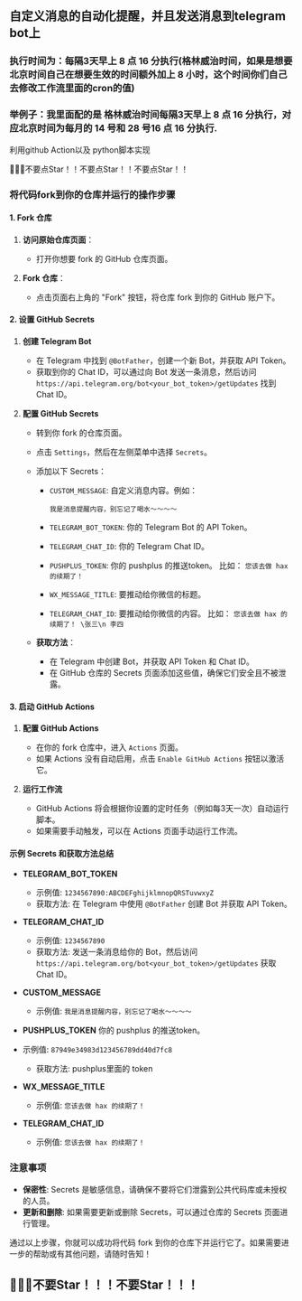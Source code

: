##  自定义消息的自动化提醒，并且发送消息到telegram bot上

### 执行时间为：每隔3天早上 8 点 16 分执行(格林威治时间，如果是想要北京时间自己在想要生效的时间额外加上 8 小时，这个时间你们自己去修改工作流里面的cron的值)
### 举例子：我里面配的是 格林威治时间每隔3天早上 8 点 16 分执行，对应北京时间为每月的 14 号和 28 号16 点 16 分执行.


利用github Action以及 python脚本实现

🙏🙏🙏不要点Star！！不要点Star！！不要点Star！！ 


### 将代码fork到你的仓库并运行的操作步骤

#### 1. Fork 仓库

1. **访问原始仓库页面**：
    - 打开你想要 fork 的 GitHub 仓库页面。

2. **Fork 仓库**：
    - 点击页面右上角的 "Fork" 按钮，将仓库 fork 到你的 GitHub 账户下。

#### 2. 设置 GitHub Secrets
1. **创建 Telegram Bot**
    - 在 Telegram 中找到 `@BotFather`，创建一个新 Bot，并获取 API Token。
    - 获取到你的 Chat ID，可以通过向 Bot 发送一条消息，然后访问 `https://api.telegram.org/bot<your_bot_token>/getUpdates` 找到 Chat ID。

2. **配置 GitHub Secrets**
    - 转到你 fork 的仓库页面。
    - 点击 `Settings`，然后在左侧菜单中选择 `Secrets`。
    - 添加以下 Secrets：
        - `CUSTOM_MESSAGE`: 自定义消息内容。例如：
         
          ```我是消息提醒内容，别忘记了喝水～～～～```  

        - `TELEGRAM_BOT_TOKEN`: 你的 Telegram Bot 的 API Token。
        - `TELEGRAM_CHAT_ID`: 你的 Telegram Chat ID。

        - `PUSHPLUS_TOKEN`: 你的 pushplus 的推送token。
          比如：
           ```您该去做 hax 的续期了！```  
           
        - `WX_MESSAGE_TITLE`: 要推动给你微信的标题。
        - `TELEGRAM_CHAT_ID`: 要推动给你微信的内容。
           比如：
           ```您该去做 hax 的续期了！ \张三\n 李四``` 

    - **获取方法**：
        - 在 Telegram 中创建 Bot，并获取 API Token 和 Chat ID。
        - 在 GitHub 仓库的 Secrets 页面添加这些值，确保它们安全且不被泄露。

#### 3. 启动 GitHub Actions

1. **配置 GitHub Actions**
    - 在你的 fork 仓库中，进入 `Actions` 页面。
    - 如果 Actions 没有自动启用，点击 `Enable GitHub Actions` 按钮以激活它。

2. **运行工作流**
    - GitHub Actions 将会根据你设置的定时任务（例如每3天一次）自动运行脚本。
    - 如果需要手动触发，可以在 Actions 页面手动运行工作流。

#### 示例 Secrets 和获取方法总结

- **TELEGRAM_BOT_TOKEN**
    - 示例值: `1234567890:ABCDEFghijklmnopQRSTuvwxyZ`
    - 获取方法: 在 Telegram 中使用 `@BotFather` 创建 Bot 并获取 API Token。

- **TELEGRAM_CHAT_ID**
    - 示例值: `1234567890`
    - 获取方法: 发送一条消息给你的 Bot，然后访问 `https://api.telegram.org/bot<your_bot_token>/getUpdates` 获取 Chat ID。

- **CUSTOM_MESSAGE**
    - 示例值:
      ```我是消息提醒内容，别忘记了喝水～～～～```

- **PUSHPLUS_TOKEN** 你的 pushplus 的推送token。
 - 示例值: `87949e34983d123456789dd40d7fc8`
    - 获取方法: pushplus里面的 token

- **WX_MESSAGE_TITLE** 
    - 示例值:
      ```您该去做 hax 的续期了！```

- **TELEGRAM_CHAT_ID** 
    - 示例值:
      ```您该去做 hax 的续期了！```


### 注意事项

- **保密性**: Secrets 是敏感信息，请确保不要将它们泄露到公共代码库或未授权的人员。
- **更新和删除**: 如果需要更新或删除 Secrets，可以通过仓库的 Secrets 页面进行管理。

通过以上步骤，你就可以成功将代码 fork 到你的仓库下并运行它了。如果需要进一步的帮助或有其他问题，请随时告知！

## 🌟🌟🌟不要Star！！！不要Star！！！
